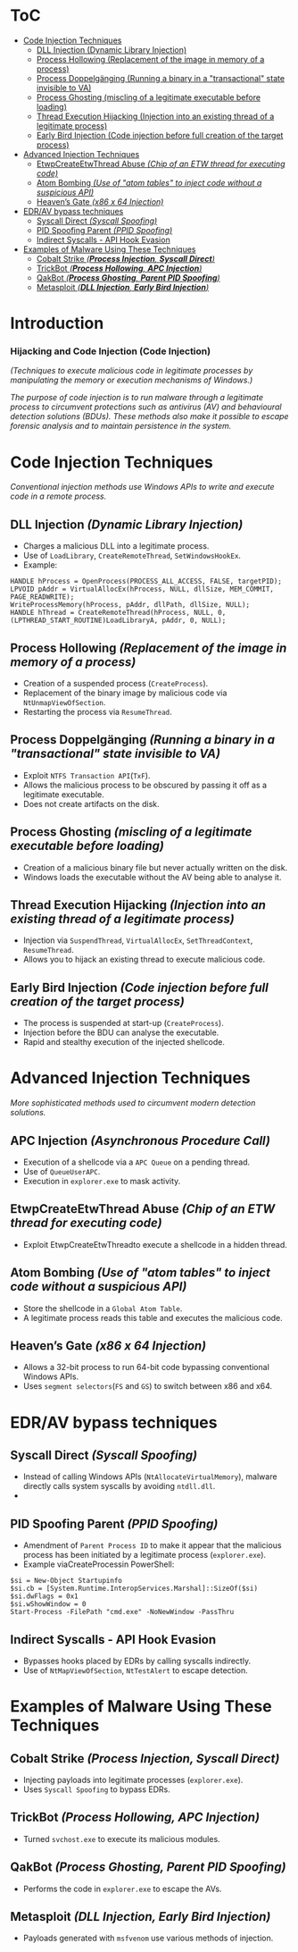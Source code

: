 # ToC
- [Code Injection Techniques](#code-injection-techniques)
  * [DLL Injection (Dynamic Library Injection)](#dll-injection---dynamic-library-injection--)
  * [Process Hollowing (Replacement of the image in memory of a process)](#process-hollowing---replacement-of-the-image-in-memory-of-a-process--)
  * [Process Doppelgänging (Running a binary in a "transactional" state invisible to VA)](#process-doppelg-nging---running-a-binary-in-a--transactional--state-invisible-to-va--)
  * [Process Ghosting (miscling of a legitimate executable before loading)](#process-ghosting---miscling-of-a-legitimate-executable-before-loading--)
  * [Thread Execution Hijacking (Injection into an existing thread of a legitimate process)](#thread-execution-hijacking---injection-into-an-existing-thread-of-a-legitimate-process--)
  * [Early Bird Injection (Code injection before full creation of the target process)](#early-bird-injection---code-injection-before-full-creation-of-the-target-process--)
- [Advanced Injection Techniques](#advanced-injection-techniques)
  * [EtwpCreateEtwThread Abuse *(Chip of an ETW thread for executing code)*](#etwpcreateetwthread-abuse---chip-of-an-etw-thread-for-executing-code--)
  * [Atom Bombing *(Use of "atom tables" to inject code without a suspicious API)*](#atom-bombing---use-of--atom-tables--to-inject-code-without-a-suspicious-api--)
  * [Heaven’s Gate *(x86 x 64 Injection)*](#heaven-s-gate---x86-x-64-injection--)
- [EDR/AV bypass techniques](#edr-av-bypass-techniques)
  * [Syscall Direct *(Syscall Spoofing)*](#syscall-direct---syscall-spoofing--)
  * [PID Spoofing Parent *(PPID Spoofing)*](#pid-spoofing-parent---ppid-spoofing--)
  * [Indirect Syscalls - API Hook Evasion](#indirect-syscalls---api-hook-evasion)
- [Examples of Malware Using These Techniques](#examples-of-malware-using-these-techniques)
  * [Cobalt Strike *(**Process Injection**, **Syscall Direct**)*](#cobalt-strike-----process-injection------syscall-direct----)
  * [TrickBot *(**Process Hollowing**, **APC Injection**)*](#trickbot-----process-hollowing------apc-injection----)
  * [QakBot *(**Process Ghosting**, **Parent PID Spoofing**)*](#qakbot-----process-ghosting------parent-pid-spoofing----)
  * [Metasploit *(**DLL Injection**, **Early Bird Injection**)*](#metasploit-----dll-injection------early-bird-injection----)
 


# Introduction
### Hijacking and Code Injection (Code Injection)
*(Techniques to execute malicious code in legitimate processes by manipulating the memory or execution mechanisms of Windows.)*

*The purpose of code injection is to run malware through a legitimate process to circumvent protections such as antivirus (AV) and behavioural detection solutions (BDUs). These methods also make it possible to escape forensic analysis and to maintain persistence in the system.*

# Code Injection Techniques
*Conventional injection methods use Windows APIs to write and execute code in a remote process.*
## DLL Injection *(Dynamic Library Injection)*
- Charges a malicious DLL into a legitimate process.
- Use of ```LoadLibrary```, ```CreateRemoteThread```, ```SetWindowsHookEx```.
- Example:
```
HANDLE hProcess = OpenProcess(PROCESS_ALL_ACCESS, FALSE, targetPID);
LPVOID pAddr = VirtualAllocEx(hProcess, NULL, dllSize, MEM_COMMIT, PAGE_READWRITE);
WriteProcessMemory(hProcess, pAddr, dllPath, dllSize, NULL);
HANDLE hThread = CreateRemoteThread(hProcess, NULL, 0, (LPTHREAD_START_ROUTINE)LoadLibraryA, pAddr, 0, NULL);
```
## Process Hollowing *(Replacement of the image in memory of a process)*
- Creation of a suspended process (```CreateProcess```).
- Replacement of the binary image by malicious code via ```NtUnmapViewOfSection```.
- Restarting the process via ```ResumeThread```.

## Process Doppelgänging *(Running a binary in a "transactional" state invisible to VA)*
- Exploit ```NTFS Transaction API```(```TxF```).
- Allows the malicious process to be obscured by passing it off as a legitimate executable.
- Does not create artifacts on the disk.

## Process Ghosting *(miscling of a legitimate executable before loading)*
- Creation of a malicious binary file but never actually written on the disk.
- Windows loads the executable without the AV being able to analyse it.

## Thread Execution Hijacking *(Injection into an existing thread of a legitimate process)*
- Injection via ```SuspendThread```, ```VirtualAllocEx```, ```SetThreadContext```, ```ResumeThread```.
- Allows you to hijack an existing thread to execute malicious code.

## Early Bird Injection *(Code injection before full creation of the target process)*
- The process is suspended at start-up (```CreateProcess```).
- Injection before the BDU can analyse the executable.
- Rapid and stealthy execution of the injected shellcode.

# Advanced Injection Techniques
*More sophisticated methods used to circumvent modern detection solutions.*
## APC Injection *(Asynchronous Procedure Call)*
- Execution of a shellcode via a ```APC Queue``` on a pending thread.
- Use of ```QueueUserAPC```.
- Execution in ```explorer.exe``` to mask activity.

## EtwpCreateEtwThread Abuse *(Chip of an ETW thread for executing code)*
- Exploit EtwpCreateEtwThreadto execute a shellcode in a hidden thread.

## Atom Bombing *(Use of "atom tables" to inject code without a suspicious API)*
- Store the shellcode in a ```Global Atom Table```.
- A legitimate process reads this table and executes the malicious code.

## Heaven’s Gate *(x86 x 64 Injection)*
- Allows a 32-bit process to run 64-bit code bypassing conventional Windows APIs.
- Uses ```segment selectors```(```FS``` and ```GS```) to switch between x86 and x64.

# EDR/AV bypass techniques
## Syscall Direct *(Syscall Spoofing)*
- Instead of calling Windows APIs (```NtAllocateVirtualMemory```), malware directly calls system syscalls by avoiding ```ntdll.dll```.
-

## PID Spoofing Parent *(PPID Spoofing)*
- Amendment of ```Parent Process ID``` to make it appear that the malicious process has been initiated by a legitimate process (```explorer.exe```).
- Example viaCreateProcessin PowerShell:
```
$si = New-Object Startupinfo
$si.cb = [System.Runtime.InteropServices.Marshal]::SizeOf($si)
$si.dwFlags = 0x1
$si.wShowWindow = 0
Start-Process -FilePath "cmd.exe" -NoNewWindow -PassThru
```

## Indirect Syscalls - API Hook Evasion
- Bypasses hooks placed by EDRs by calling syscalls indirectly.
- Use of ```NtMapViewOfSection```, ```NtTestAlert``` to escape detection.

# Examples of Malware Using These Techniques
## Cobalt Strike *(**Process Injection**, **Syscall Direct**)*
- Injecting payloads into legitimate processes (```explorer.exe```).
- Uses ```Syscall Spoofing``` to bypass EDRs.

## TrickBot *(**Process Hollowing**, **APC Injection**)*
- Turned ```svchost.exe``` to execute its malicious modules.

## QakBot *(**Process Ghosting**, **Parent PID Spoofing**)*
- Performs the code in ```explorer.exe``` to escape the AVs.

## Metasploit *(**DLL Injection**, **Early Bird Injection**)*
- Payloads generated with ```msfvenom``` use various methods of injection.
















